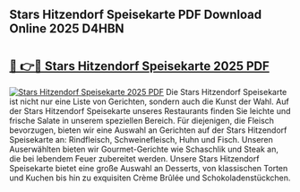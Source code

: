 ## Stars Hitzendorf Speisekarte PDF Download Online 2025 D4HBN

# <h2><a href="http://gca09jc.nevu.top/?p=Stars+Hitzendorf+Speisekarte">🔗 👉🔴 Stars Hitzendorf Speisekarte 2025 PDF</a></h2>

[![Stars Hitzendorf Speisekarte 2025 PDF](https://i.imgur.com/dBaPXMq.png)](http://gca09jc.nevu.top/?p=Stars+Hitzendorf+Speisekarte)
Die Stars Hitzendorf Speisekarte ist nicht nur eine Liste von Gerichten, sondern auch die Kunst der Wahl. Auf der Stars Hitzendorf Speisekarte unseres Restaurants finden Sie leichte und frische Salate in unserem speziellen Bereich. Für diejenigen, die Fleisch bevorzugen, bieten wir eine Auswahl an Gerichten auf der Stars Hitzendorf Speisekarte an: Rindfleisch, Schweinefleisch, Huhn und Fisch. Unseren Auserwählten bieten wir Gourmet-Gerichte wie Schaschlik und Steak an, die bei lebendem Feuer zubereitet werden. Unsere Stars Hitzendorf Speisekarte bietet eine große Auswahl an Desserts, von klassischen Torten und Kuchen bis hin zu exquisiten Crème Brûlée und Schokoladenstückchen.
